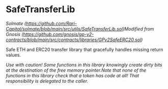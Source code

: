 # SafeTransferLib

_Solmate (https://github.com/Rari-Capital/solmate/blob/main/src/utils/SafeTransferLib.sol)Modified from Gnosis (https://github.com/gnosis/gp-v2-contracts/blob/main/src/contracts/libraries/GPv2SafeERC20.sol)_

Safe ETH and ERC20 transfer library that gracefully handles missing return values.

_Use with caution! Some functions in this library knowingly create dirty bits at the destination of the free memory pointer.Note that none of the functions in this library check that a token has code at all! That responsibility is delegated to the caller._
